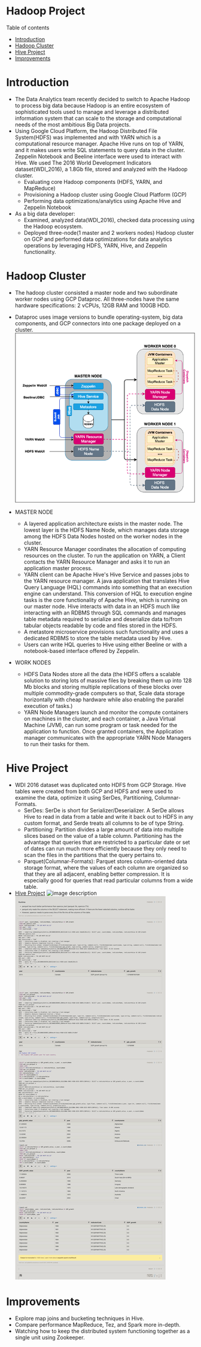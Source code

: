 # Hadoop Project
Table of contents
* [Introduction](#Introduction)
* [Hadoop Cluster](#Hadoop-Cluster)
* [Hive Project](#Hive-Project)
* [Improvements](#Improvements)

# Introduction
- The Data Analytics team recently decided to switch to Apache Hadoop to process big data because Hadoop is an entire ecosystem of sophisticated tools used to manage and leverage a distributed information system that can scale to the storage and computational needs of the most ambitious Big Data projects.
- Using Google Cloud Platform, the Hadoop Distributed File System(HDFS) was implemented and with YARN which is a computational resource manager. Apache Hive runs on top of YARN, and it makes users write SQL statements to query data in the cluster. Zeppelin Notebook and Beeline interface were used to interact with Hive. We used The 2016 World Development Indicators dataset(WDI_2016), a 1.8Gb file, stored and analyzed with the Hadoop cluster.
    - Evaluating core Hadoop components (HDFS, YARN, and MapReduce)
    - Provisioning a Hadoop cluster using Google Cloud Platform (GCP)
    - Performing data optimizations/analytics using Apache Hive and Zeppelin Notebook
- As a big data developer:
    - Examined, analyzed data(WDI_2016), checked data processing using the Hadoop ecosystem.
    - Deployed three-node(1 master and 2 workers nodes) Hadoop cluster on GCP and performed data optimizations for data analytics operations by leveraging HDFS, YARN, Hive, and Zeppelin functionality.

# Hadoop Cluster
- The hadoop cluster consisted a master node and two subordinate worker nodes using GCP Dataproc. All three-nodes have the same hardware specifications: 2 vCPUs, 12GB RAM and 100GB HDD.
- Dataproc uses image versions to bundle operating-system, big data components, and GCP connectors into one package deployed on a cluster.
![image description](assets/hadoop_cluster.png)
- MASTER NODE
    - A layered application architecture exists in the master node. The lowest layer is the HDFS Name Node, which manages data storage among the HDFS Data Nodes hosted on the worker nodes in the cluster. 
    - YARN Resource Manager coordinates the allocation of computing resources on the cluster. To run the application on YARN, a Client contacts the YARN Resource Manager and asks it to run an application master process. 
    - YARN client can be Apache Hive's Hive Service and passes jobs to the YARN resource manager. A java application that translates Hive Query Language (HQL) commands into something that an execution engine can understand. This conversion of HQL to execution engine tasks is the core functionality of Apache Hive, which is running on our master node. Hive interacts with data in an HDFS much like interacting with an RDBMS through SQL commands and manages table metadata required to serialize and deserialize data to/from tabular objects readable by code and files stored in the HDFS. 
    - A metastore microservice provisions such functionality and uses a dedicated RDBMS to store the table metadata used by Hive. 
    - Users can write HQL queries to Hive using either Beeline or with a notebook-based interface offered by Zeppelin.
    
- WORK NODES
    - HDFS Data Nodes store all the data (the HDFS offers a scalable solution to storing lots of massive files by breaking them up into 128 Mb blocks and storing multiple replications of these blocks over multiple commodity-grade computers so that, Scale data storage horizontally with cheap hardware while also enabling the parallel execution of tasks.)
    - YARN Node Managers launch and monitor the compute containers on machines in the cluster, and each container, a Java Virtual Machine (JVM), can run some program or task needed for the application to function. Once granted containers, the Application manager communicates with the appropriate YARN Node Managers to run their tasks for them.
    
# Hive Project
- WDI 2016 dataset was duplicated onto HDFS from GCP Storage. Hive tables were created from both GCP and HDFS and were used to examine the data, optimize it using SerDes, Partitioning, Columnar-Formats. 
    - SerDes: SerDe is short for Serializer/Deserializer. A SerDe allows Hive to read in data from a table and write it back out to HDFS in any custom format, and Serde treats all columns to be of type String.
    - Partitioning: Partition divides a large amount of data into multiple slices based on the value of a table column. Partitioning has the advantage that queries that are restricted to a particular date or set of dates can run much more efficiently because they only need to scan the files in the partitions that the query pertains to. 
    - Parquet(Columnar-Formats): Parquet stores column-oriented data storage format, where the values of each column are organized so that they are all adjacent, enabling better compression. It is especially good for queries that read particular columns from a wide table.
- [Hive Project](./hive/JarvisHiveProject..ipynb)
![image description](assets/screenshot_1.png)
![image description](assets/screenshot_2.png)

# Improvements
- Explore map joins and bucketing techniques in Hive.
- Compare performance MapReduce, Tez, and Spark more in-depth.
- Watching how to keep the distributed system functioning together as a single unit using Zookeeper.
